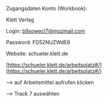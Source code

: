 Zugangsdaten Konto (Workbook):

Klett Verlag

Login: b9xowecl7@mozmail.com

Password: FD52NUZWdE8

Website: schueler.klett.de

[https://schueler.klett.de/arbeitsplatz#/](https://schueler.klett.de/arbeitsplatz#/)

--> auf Arbeitsmittel aufrufen klicken

--> Track 7 auswählen